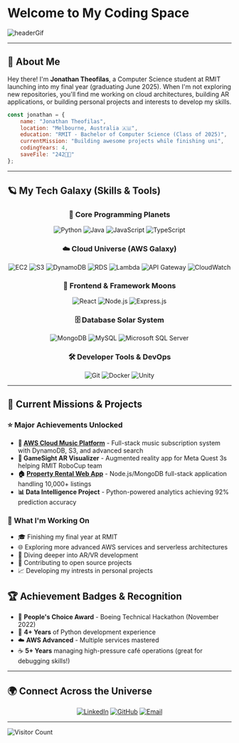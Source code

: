 # Welcome to My Coding Space

![headerGif](./coverScreen.gif)

<div align="center">

</div>

---

## 🚀 About Me

Hey there! I'm **Jonathan Theofilas**, a Computer Science student at RMIT launching into my final year (graduating June 2025). When I'm not exploring new repositories, you'll find me working on cloud architectures, building AR applications, or building personal projects and interests to develop my skills. 


```javascript
const jonathan = {
    name: "Jonathan Theofilas",
    location: "Melbourne, Australia 🇦🇺",
    education: "RMIT - Bachelor of Computer Science (Class of 2025)",
    currentMission: "Building awesome projects while finishing uni",
    codingYears: 4,
    saveFile: "242👑👑"
};
```

---

## 🪐 My Tech Galaxy (Skills & Tools)

<div align="center">

### 🌟 Core Programming Planets
![Python](https://img.shields.io/badge/Python-3776AB?style=for-the-badge&logo=python&logoColor=white) 
![Java](https://img.shields.io/badge/Java-ED8B00?style=for-the-badge&logo=java&logoColor=white) 
![JavaScript](https://img.shields.io/badge/JavaScript-F7DF1E?style=for-the-badge&logo=javascript&logoColor=black) 
![TypeScript](https://img.shields.io/badge/TypeScript-007ACC?style=for-the-badge&logo=typescript&logoColor=white)

### ☁️ Cloud Universe (AWS Galaxy)
![EC2](https://img.shields.io/badge/Amazon%20EC2-FF9900?style=for-the-badge&logo=amazon-ec2&logoColor=white)
![S3](https://img.shields.io/badge/Amazon%20S3-569A31?style=for-the-badge&logo=amazon-s3&logoColor=white)
![DynamoDB](https://img.shields.io/badge/Amazon%20DynamoDB-4053D6?style=for-the-badge&logo=amazon-dynamodb&logoColor=white)
![RDS](https://img.shields.io/badge/Amazon%20RDS-527FFF?style=for-the-badge&logo=amazon-rds&logoColor=white)
![Lambda](https://img.shields.io/badge/AWS%20Lambda-FF9900?style=for-the-badge&logo=aws-lambda&logoColor=white)
![API Gateway](https://img.shields.io/badge/Amazon%20API%20Gateway-FF4F8B?style=for-the-badge&logo=amazon-api-gateway&logoColor=white)
![CloudWatch](https://img.shields.io/badge/Amazon%20CloudWatch-FF4F8B?style=for-the-badge&logo=amazon-cloudwatch&logoColor=white)

### 🌙 Frontend & Framework Moons
![React](https://img.shields.io/badge/React-20232A?style=for-the-badge&logo=react&logoColor=61DAFB)
![Node.js](https://img.shields.io/badge/Node.js-43853D?style=for-the-badge&logo=node.js&logoColor=white)
![Express.js](https://img.shields.io/badge/Express.js-404D59?style=for-the-badge)

### 🗄️ Database Solar System
![MongoDB](https://img.shields.io/badge/MongoDB-4EA94B?style=for-the-badge&logo=mongodb&logoColor=white)
![MySQL](https://img.shields.io/badge/MySQL-005C84?style=for-the-badge&logo=mysql&logoColor=white)
![Microsoft SQL Server](https://img.shields.io/badge/Microsoft%20SQL%20Server-CC2927?style=for-the-badge&logo=microsoft%20sql%20server&logoColor=white)

### 🛠️ Developer Tools & DevOps
![Git](https://img.shields.io/badge/Git-F05032?style=for-the-badge&logo=git&logoColor=white)
![Docker](https://img.shields.io/badge/Docker-2496ED?style=for-the-badge&logo=docker&logoColor=white)
![Unity](https://img.shields.io/badge/Unity-000000?style=for-the-badge&logo=unity&logoColor=white)

</div>

---

## 🌠 Current Missions & Projects

### ⭐ Major Achievements Unlocked
- **🎵 [AWS Cloud Music Platform](https://github.com/JonathanTheofilas/AWS-Music-Subscription-System.git)** - Full-stack music subscription system with DynamoDB, S3, and advanced search
- **🤖 GameSight AR Visualizer** - Augmented reality app for Meta Quest 3s helping RMIT RoboCup team
- **🏠 [Property Rental Web App](https://github.com/JonathanTheofilas/AirBnB-Clone---Property-Booking-Platform.git)** - Node.js/MongoDB full-stack application handling 10,000+ listings
- **📊 Data Intelligence Project** - Python-powered analytics achieving 92% prediction accuracy

### 🚀 What I'm Working On
- 🎓 Finishing my final year at RMIT 
- 🌐 Exploring more advanced AWS services and serverless architectures
- 📱 Diving deeper into AR/VR development
- 🤝 Contributing to open source projects
- 📈 Developing my intrests in personal projects


## 🏆 Achievement Badges & Recognition

- 🥇 **People's Choice Award** - Boeing Technical Hackathon (November 2022)
- 🎯 **4+ Years** of Python development experience
- ☁️ **AWS Advanced** - Multiple services mastered
- ☕ **5+ Years** managing high-pressure café operations (great for debugging skills!)

---

## 🌍 Connect Across the Universe

<div align="center">

[![LinkedIn](https://img.shields.io/badge/LinkedIn-0077B5?style=for-the-badge&logo=linkedin&logoColor=white)](www.linkedin.com/in/jonathan-theofilas-9454732b7)
[![GitHub](https://img.shields.io/badge/GitHub-100000?style=for-the-badge&logo=github&logoColor=white)](https://github.com/JonathanTheofilas)
[![Email](https://img.shields.io/badge/Email-D14836?style=for-the-badge&logo=gmail&logoColor=white)](mailto:JTheofilas24@gmail.com)

</div>

---

![Visitor Count](https://komarev.com/ghpvc/?username=JTheofilas24&color=4FC3F7&style=for-the-badge&label=GALAXY+VISITORS)

</div>
